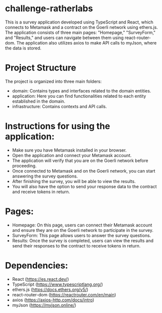 # challenge-ratherlabs

This is a survey application developed using TypeScript and React, which connects to Metamask and a contract on the Goerli network using ethers.js. The application consists of three main pages: "Homepage," "SurveyForm," and "Results," and users can navigate between them using react-router-dom. The application also utilizes axios to make API calls to myJson, where the data is stored.

# Project Structure

The project is organized into three main folders:

- domain: Contains types and interfaces related to the domain entities.
- application: Here you can find functionalities related to each entity established in the domain.
- infrastructure: Contains contexts and API calls.

# Instructions for using the application:

- Make sure you have Metamask installed in your browser.
- Open the application and connect your Metamask account.
- The application will verify that you are on the Goerli network before proceeding.
- Once connected to Metamask and on the Goerli network, you can start answering the survey questions.
- After finishing the survey, you will be able to view the results.
- You will also have the option to send your response data to the contract and receive tokens in return.

# Pages:

- Homepage: On this page, users can connect their Metamask account and ensure they are on the Goerli network to participate in the survey.
- SurveyForm: This page allows users to answer the survey questions.
- Results: Once the survey is completed, users can view the results and send their responses to the contract to receive tokens in return.

# Dependencies:

- React (https://es.react.dev/)
- TypeScript (https://www.typescriptlang.org/)
- ethers.js (https://docs.ethers.org/v5/)
- react-router-dom (https://reactrouter.com/en/main)
- axios (https://axios-http.com/docs/intro)
- myJson (https://myjson.online/)

